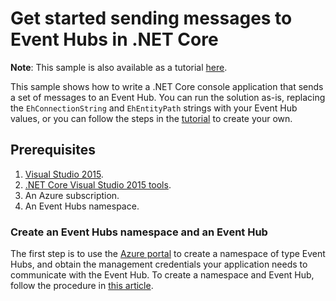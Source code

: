 # Get started sending messages to Event Hubs in .NET Core

**Note**: This sample is also available as a tutorial [here](https://docs.microsoft.com/azure/event-hubs/event-hubs-dotnet-standard-getstarted-send).

This sample shows how to write a .NET Core console application that sends a set of messages to an Event Hub. You can run the solution as-is, replacing the `EhConnectionString` and `EhEntityPath` strings with your Event Hub values, or you can follow the steps in the [tutorial](https://docs.microsoft.com/azure/event-hubs/event-hubs-dotnet-standard-getstarted-send) to create your own.

## Prerequisites

1. [Visual Studio 2015](http://www.visualstudio.com).
2. [.NET Core Visual Studio 2015 tools](http://www.microsoft.com/net/core).
3. An Azure subscription.
4. An Event Hubs namespace.

### Create an Event Hubs namespace and an Event Hub

The first step is to use the [Azure portal](https://portal.azure.com) to create a namespace of type Event Hubs, and obtain the management credentials your application needs to communicate with the Event Hub. To create a namespace and Event Hub, follow the procedure in [this article](https://docs.microsoft.com/en-us/azure/event-hubs/event-hubs-create).
